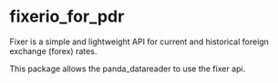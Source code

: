 # fixerio_for_pdr
Fixer is a simple and lightweight API for
current and historical foreign exchange (forex) rates.
 
This package allows the panda_datareader to use the fixer api.
